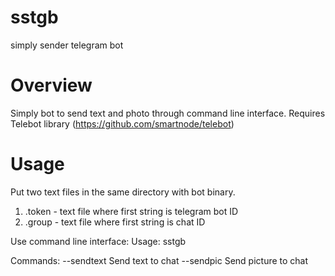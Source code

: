 # sstgb
simply sender telegram bot
# Overview
Simply bot to send text and photo through command line interface. Requires Telebot library (https://github.com/smartnode/telebot)
# Usage
Put two text files in the same directory with bot binary.
1) .token - text file where first string is telegram bot ID
2) .group - text file where first string is chat ID

Use command line interface:
Usage: sstgb <command> <parameter>

Commands:
--sendtext <text>        Send text to chat
--sendpic  <filename>    Send picture to chat

